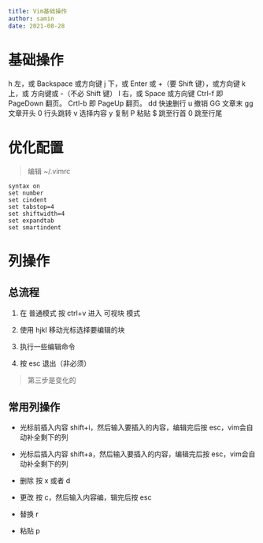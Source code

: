 ```yaml
title: Vim基础操作 
author: samin
date: 2021-08-28
```

# 基础操作

h  左，或 Backspace 或方向键
j  下，或 Enter 或 +（要 Shift 键），或方向键
k  上，或 方向键或 -（不必 Shift 键）
l  右，或 Space 或方向键
Ctrl-f    即 PageDown 翻页。
Crtl-b    即 PageUp 翻页。
dd 快速删行
u 撤销
GG 文章末
gg 文章开头
0 行头跳转
v 选择内容
y 复制
P 粘贴
$ 跳至行首
0 跳至行尾

# 优化配置

> 编辑 ~/.vimrc 

```shell
syntax on
set number
set cindent
set tabstop=4
set shiftwidth=4
set expandtab
set smartindent
```

# 列操作

## 总流程

1. 在 普通模式 按 ctrl+v 进入 可视块 模式

2. 使用 hjkl 移动光标选择要编辑的块

3. 执行一些编辑命令

4. 按 esc 退出（非必须）

> 第三步是变化的

## 常用列操作

- 光标前插入内容
  shift+i，然后输入要插入的内容，编辑完后按 esc，vim会自动补全剩下的列

- 光标后插入内容
  shift+a，然后输入要插入的内容，编辑完后按 esc，vim会自动补全剩下的列

- 删除
  按 x 或者 d

- 更改
  按 c，然后输入内容编，辑完后按 esc

- 替换
  r

- 粘贴
  p